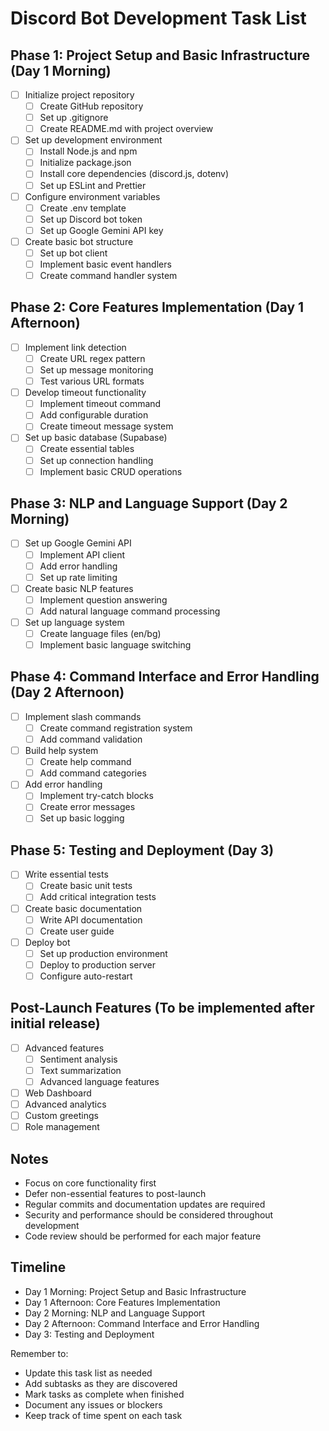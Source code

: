 # Discord Bot Development Task List

## Phase 1: Project Setup and Basic Infrastructure (Day 1 Morning)
- [ ] Initialize project repository
  - [ ] Create GitHub repository
  - [ ] Set up .gitignore
  - [ ] Create README.md with project overview
- [ ] Set up development environment
  - [ ] Install Node.js and npm
  - [ ] Initialize package.json
  - [ ] Install core dependencies (discord.js, dotenv)
  - [ ] Set up ESLint and Prettier
- [ ] Configure environment variables
  - [ ] Create .env template
  - [ ] Set up Discord bot token
  - [ ] Set up Google Gemini API key
- [ ] Create basic bot structure
  - [ ] Set up bot client
  - [ ] Implement basic event handlers
  - [ ] Create command handler system

## Phase 2: Core Features Implementation (Day 1 Afternoon)
- [ ] Implement link detection
  - [ ] Create URL regex pattern
  - [ ] Set up message monitoring
  - [ ] Test various URL formats
- [ ] Develop timeout functionality
  - [ ] Implement timeout command
  - [ ] Add configurable duration
  - [ ] Create timeout message system
- [ ] Set up basic database (Supabase)
  - [ ] Create essential tables
  - [ ] Set up connection handling
  - [ ] Implement basic CRUD operations

## Phase 3: NLP and Language Support (Day 2 Morning)
- [ ] Set up Google Gemini API
  - [ ] Implement API client
  - [ ] Add error handling
  - [ ] Set up rate limiting
- [ ] Create basic NLP features
  - [ ] Implement question answering
  - [ ] Add natural language command processing
- [ ] Set up language system
  - [ ] Create language files (en/bg)
  - [ ] Implement basic language switching

## Phase 4: Command Interface and Error Handling (Day 2 Afternoon)
- [ ] Implement slash commands
  - [ ] Create command registration system
  - [ ] Add command validation
- [ ] Build help system
  - [ ] Create help command
  - [ ] Add command categories
- [ ] Add error handling
  - [ ] Implement try-catch blocks
  - [ ] Create error messages
  - [ ] Set up basic logging

## Phase 5: Testing and Deployment (Day 3)
- [ ] Write essential tests
  - [ ] Create basic unit tests
  - [ ] Add critical integration tests
- [ ] Create basic documentation
  - [ ] Write API documentation
  - [ ] Create user guide
- [ ] Deploy bot
  - [ ] Set up production environment
  - [ ] Deploy to production server
  - [ ] Configure auto-restart

## Post-Launch Features (To be implemented after initial release)
- [ ] Advanced features
  - [ ] Sentiment analysis
  - [ ] Text summarization
  - [ ] Advanced language features
- [ ] Web Dashboard
- [ ] Advanced analytics
- [ ] Custom greetings
- [ ] Role management

## Notes
- Focus on core functionality first
- Defer non-essential features to post-launch
- Regular commits and documentation updates are required
- Security and performance should be considered throughout development
- Code review should be performed for each major feature

## Timeline
- Day 1 Morning: Project Setup and Basic Infrastructure
- Day 1 Afternoon: Core Features Implementation
- Day 2 Morning: NLP and Language Support
- Day 2 Afternoon: Command Interface and Error Handling
- Day 3: Testing and Deployment

Remember to:
- Update this task list as needed
- Add subtasks as they are discovered
- Mark tasks as complete when finished
- Document any issues or blockers
- Keep track of time spent on each task 